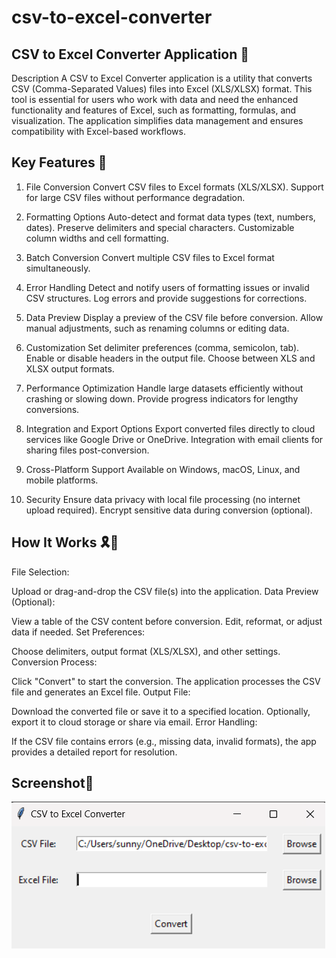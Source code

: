 # csv-to-excel-converter


## CSV to Excel Converter Application 📱

Description
A CSV to Excel Converter application is a utility that converts CSV (Comma-Separated Values) files into Excel (XLS/XLSX) format. This tool is essential for users who work with data and need the enhanced functionality and features of Excel, such as formatting, formulas, and visualization. The application simplifies data management and ensures compatibility with Excel-based workflows.

## Key Features 🌟
1. File Conversion
Convert CSV files to Excel formats (XLS/XLSX).
Support for large CSV files without performance degradation.

2. Formatting Options
Auto-detect and format data types (text, numbers, dates).
Preserve delimiters and special characters.
Customizable column widths and cell formatting.

3. Batch Conversion
Convert multiple CSV files to Excel format simultaneously.

4. Error Handling
Detect and notify users of formatting issues or invalid CSV structures.
Log errors and provide suggestions for corrections.

5. Data Preview
Display a preview of the CSV file before conversion.
Allow manual adjustments, such as renaming columns or editing data.

6. Customization
Set delimiter preferences (comma, semicolon, tab).
Enable or disable headers in the output file.
Choose between XLS and XLSX output formats.

7. Performance Optimization
Handle large datasets efficiently without crashing or slowing down.
Provide progress indicators for lengthy conversions.

8. Integration and Export Options
Export converted files directly to cloud services like Google Drive or OneDrive.
Integration with email clients for sharing files post-conversion.

9. Cross-Platform Support
Available on Windows, macOS, Linux, and mobile platforms.

10. Security
Ensure data privacy with local file processing (no internet upload required).
Encrypt sensitive data during conversion (optional).

## How It Works 🎗️💫
File Selection:

Upload or drag-and-drop the CSV file(s) into the application.
Data Preview (Optional):

View a table of the CSV content before conversion.
Edit, reformat, or adjust data if needed.
Set Preferences:

Choose delimiters, output format (XLS/XLSX), and other settings.
Conversion Process:

Click "Convert" to start the conversion.
The application processes the CSV file and generates an Excel file.
Output File:

Download the converted file or save it to a specified location.
Optionally, export it to cloud storage or share via email.
Error Handling:

If the CSV file contains errors (e.g., missing data, invalid formats), the app provides a detailed report for resolution.

## Screenshot🤖

![](I1.png)




